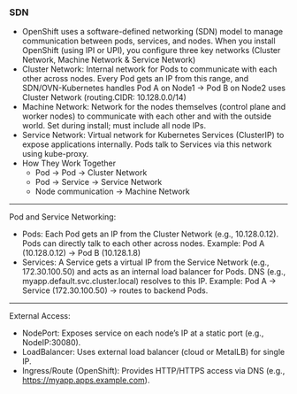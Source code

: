 ### SDN

- OpenShift uses a software-defined networking (SDN) model to manage communication between pods, services, and nodes. When you install OpenShift (using IPI or UPI), you configure three key networks (Cluster Network, Machine Network & Service Network)
- Cluster Network: Internal network for Pods to communicate with each other across nodes. Every Pod gets an IP from this range, and SDN/OVN-Kubernetes handles Pod A on Node1 → Pod B on Node2 uses Cluster Network (routing.CIDR: 10.128.0.0/14)
- Machine Network: Network for the nodes themselves (control plane and worker nodes) to communicate with each other and with the outside world. Set during install; must include all node IPs. 
- Service Network: Virtual network for Kubernetes Services (ClusterIP) to expose applications internally. Pods talk to Services via this network using kube-proxy.
- How They Work Together
  - Pod → Pod → Cluster Network
  - Pod → Service → Service Network
  - Node communication → Machine Network
---
Pod and Service Networking: 
- Pods: Each Pod gets an IP from the Cluster Network (e.g., 10.128.0.12). Pods can directly talk to each other across nodes. Example: Pod A (10.128.0.12) → Pod B (10.128.1.8)
- Services: A Service gets a virtual IP from the Service Network (e.g., 172.30.100.50) and acts as an internal load balancer for Pods. DNS (e.g., myapp.default.svc.cluster.local) resolves to this IP. Example: Pod A → Service (172.30.100.50) → routes to backend Pods.
---
External Access: 
- NodePort: Exposes service on each node’s IP at a static port (e.g., NodeIP:30080).
- LoadBalancer: Uses external load balancer (cloud or MetalLB) for single IP.
- Ingress/Route (OpenShift): Provides HTTP/HTTPS access via DNS (e.g., https://myapp.apps.example.com).
